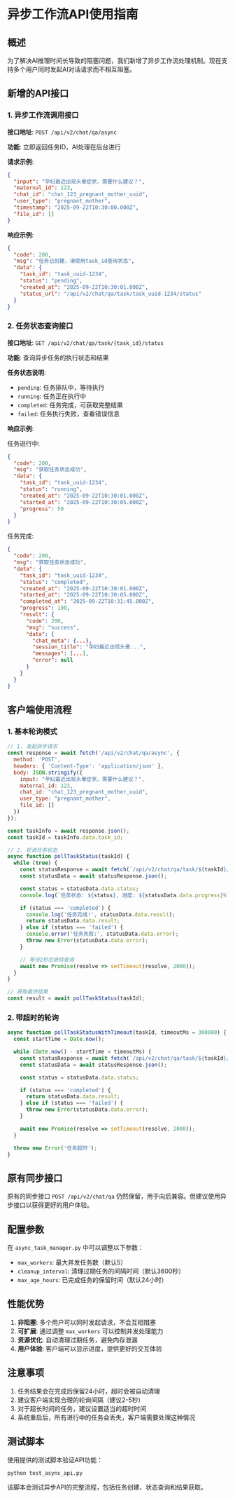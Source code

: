 # 异步工作流API使用指南

## 概述

为了解决AI推理时间长导致的阻塞问题，我们新增了异步工作流处理机制。现在支持多个用户同时发起AI对话请求而不相互阻塞。

## 新增的API接口

### 1. 异步工作流调用接口

**接口地址**: `POST /api/v2/chat/qa/async`

**功能**: 立即返回任务ID，AI处理在后台进行

**请求示例**:
```json
{
  "input": "孕妇最近出现头晕症状，需要什么建议？",
  "maternal_id": 123,
  "chat_id": "chat_123_pregnant_mother_uuid",
  "user_type": "pregnant_mother",
  "timestamp": "2025-09-22T10:30:00.000Z",
  "file_id": []
}
```

**响应示例**:
```json
{
  "code": 200,
  "msg": "任务已创建，请使用task_id查询状态",
  "data": {
    "task_id": "task_uuid-1234",
    "status": "pending",
    "created_at": "2025-09-22T10:30:01.000Z",
    "status_url": "/api/v2/chat/qa/task/task_uuid-1234/status"
  }
}
```

### 2. 任务状态查询接口

**接口地址**: `GET /api/v2/chat/qa/task/{task_id}/status`

**功能**: 查询异步任务的执行状态和结果

**任务状态说明**:
- `pending`: 任务排队中，等待执行
- `running`: 任务正在执行中
- `completed`: 任务完成，可获取完整结果
- `failed`: 任务执行失败，查看错误信息

**响应示例**:

任务进行中:
```json
{
  "code": 200,
  "msg": "获取任务状态成功",
  "data": {
    "task_id": "task_uuid-1234",
    "status": "running",
    "created_at": "2025-09-22T10:30:01.000Z",
    "started_at": "2025-09-22T10:30:05.000Z",
    "progress": 50
  }
}
```

任务完成:
```json
{
  "code": 200,
  "msg": "获取任务状态成功",
  "data": {
    "task_id": "task_uuid-1234",
    "status": "completed",
    "created_at": "2025-09-22T10:30:01.000Z",
    "started_at": "2025-09-22T10:30:05.000Z",
    "completed_at": "2025-09-22T10:31:45.000Z",
    "progress": 100,
    "result": {
      "code": 200,
      "msg": "success",
      "data": {
        "chat_meta": {...},
        "session_title": "孕妇最近出现头晕...",
        "messages": [...],
        "error": null
      }
    }
  }
}
```

## 客户端使用流程

### 1. 基本轮询模式

```javascript
// 1. 发起异步请求
const response = await fetch('/api/v2/chat/qa/async', {
  method: 'POST',
  headers: { 'Content-Type': 'application/json' },
  body: JSON.stringify({
    input: "孕妇最近出现头晕症状，需要什么建议？",
    maternal_id: 123,
    chat_id: "chat_123_pregnant_mother_uuid",
    user_type: "pregnant_mother",
    file_id: []
  })
});

const taskInfo = await response.json();
const taskId = taskInfo.data.task_id;

// 2. 轮询任务状态
async function pollTaskStatus(taskId) {
  while (true) {
    const statusResponse = await fetch(`/api/v2/chat/qa/task/${taskId}/status`);
    const statusData = await statusResponse.json();

    const status = statusData.data.status;
    console.log(`任务状态: ${status}, 进度: ${statusData.data.progress}%`);

    if (status === 'completed') {
      console.log('任务完成!', statusData.data.result);
      return statusData.data.result;
    } else if (status === 'failed') {
      console.error('任务失败:', statusData.data.error);
      throw new Error(statusData.data.error);
    }

    // 等待2秒后继续查询
    await new Promise(resolve => setTimeout(resolve, 2000));
  }
}

// 获取最终结果
const result = await pollTaskStatus(taskId);
```

### 2. 带超时的轮询

```javascript
async function pollTaskStatusWithTimeout(taskId, timeoutMs = 300000) {
  const startTime = Date.now();

  while (Date.now() - startTime < timeoutMs) {
    const statusResponse = await fetch(`/api/v2/chat/qa/task/${taskId}/status`);
    const statusData = await statusResponse.json();

    const status = statusData.data.status;

    if (status === 'completed') {
      return statusData.data.result;
    } else if (status === 'failed') {
      throw new Error(statusData.data.error);
    }

    await new Promise(resolve => setTimeout(resolve, 2000));
  }

  throw new Error('任务超时');
}
```

## 原有同步接口

原有的同步接口 `POST /api/v2/chat/qa` 仍然保留，用于向后兼容。但建议使用异步接口以获得更好的用户体验。

## 配置参数

在 `async_task_manager.py` 中可以调整以下参数：

- `max_workers`: 最大并发任务数（默认5）
- `cleanup_interval`: 清理过期任务的间隔时间（默认3600秒）
- `max_age_hours`: 已完成任务的保留时间（默认24小时）

## 性能优势

1. **非阻塞**: 多个用户可以同时发起请求，不会互相阻塞
2. **可扩展**: 通过调整 `max_workers` 可以控制并发处理能力
3. **资源优化**: 自动清理过期任务，避免内存泄漏
4. **用户体验**: 客户端可以显示进度，提供更好的交互体验

## 注意事项

1. 任务结果会在完成后保留24小时，超时会被自动清理
2. 建议客户端实现合理的轮询间隔（建议2-5秒）
3. 对于超长时间的任务，建议设置适当的超时时间
4. 系统重启后，所有进行中的任务会丢失，客户端需要处理这种情况

## 测试脚本

使用提供的测试脚本验证API功能：

```bash
python test_async_api.py
```

该脚本会测试异步API的完整流程，包括任务创建、状态查询和结果获取。